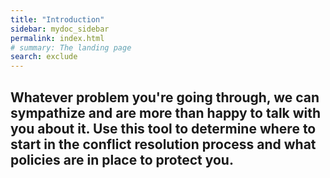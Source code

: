 ```yaml
---
title: "Introduction"
sidebar: mydoc_sidebar
permalink: index.html
# summary: The landing page
search: exclude
---
```


## Whatever problem you're going through, we can sympathize and are more than happy to talk with you about it. Use this tool to determine where to start in the conflict resolution process and what policies are in place to protect you.